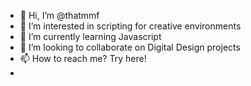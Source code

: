 - 👋 Hi, I’m @thatmmf
- 👀 I’m interested in scripting for creative environments
- 🌱 I’m currently learning Javascript
- 💞️ I’m looking to collaborate on Digital Design projects
- 📫 How to reach me? Try here!
-
<!---
thatmmf/thatmmf is a ✨ special ✨ repository because its `README.md` (this file) appears on your GitHub profile.
You can click the Preview link to take a look at your changes.
--->

